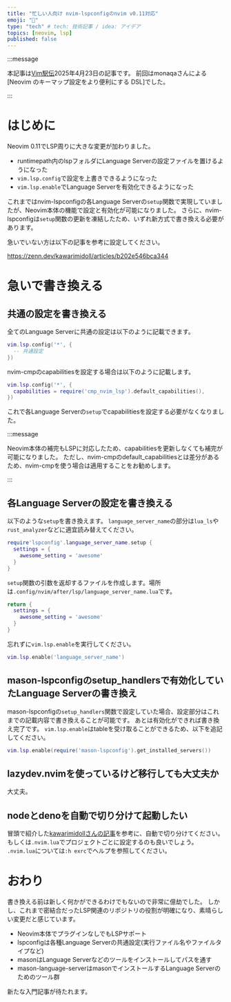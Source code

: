 ```yaml
---
title: "忙しい人向け nvim-lspconfigのnvim v0.11対応"
emoji: "🚗"
type: "tech" # tech: 技術記事 / idea: アイデア
topics: [neovim, lsp]
published: false
---
```


:::message

本記事は[Vim駅伝](https://vim-jp.org/ekiden/)2025年4月23日の記事です。
前回はmonaqaさんによる[Neovim のキーマップ設定をより便利にする DSL]でした。

:::

# はじめに

Neovim 0.11でLSP周りに大きな変更が加わりました。

- runtimepath内のlspフォルダにLanguage Serverの設定ファイルを置けるようになった
- `vim.lsp.config`で設定を上書きできるようになった
- `vim.lsp.enable`でLanguage Serverを有効化できるようになった

これまではnvim-lspconfigの各Language Serverの`setup`関数で実現していましたが、Neovim本体の機能で設定と有効化が可能になりました。
さらに、nvim-lspconfigは`setup`関数の更新を凍結したため、いずれ新方式で書き換える必要があります。

急いでいない方は以下の記事を参考に設定してください。

https://zenn.dev/kawarimidoll/articles/b202e546bca344

# 急いで書き換える

## 共通の設定を書き換える

全てのLanguage Serverに共通の設定は以下のように記載できます。

```lua
vim.lsp.config('*', {
  -- 共通設定
})
```

nvim-cmpのcapabilitiesを設定する場合は以下のように記載します。

```lua
vim.lsp.config('*', {
  capabilities = require('cmp_nvim_lsp').default_capabilities(),
})
```

これで各Language Serverの`setup`でcapabilitiesを設定する必要がなくなりました。

:::message

Neovim本体の補完もLSPに対応したため、capabilitiesを更新しなくても補完が可能になりました。
ただし、nvim-cmpのdefault_capabilitiesとは差分があるため、nvim-cmpを使う場合は適用することをお勧めします。

:::

## 各Language Serverの設定を書き換える

以下のような`setup`を書き換えます。
`language_server_name`の部分は`lua_ls`や`rust_analyzer`などに適宜読み替えてください。

```lua:init.lua
require'lspconfig'.language_server_name.setup {
  settings = {
    awesome_setting = 'awesome'
  }
}
```

`setup`関数の引数を返却するファイルを作成します。場所は`.config/nvim/after/lsp/language_server_name.lua`です。

```lua:.config/nvim/after/lsp/language_server_name.lua
return {
  settings = {
    awesome_setting = 'awesome'
  }
}
```

忘れずに`vim.lsp.enable`を実行してください。

```lua:init.lua
vim.lsp.enable('language_server_name')
```

## mason-lspconfigのsetup_handlersで有効化していたLanguage Serverの書き換え

mason-lspconfigの`setup_handlers`関数で設定していた場合、設定部分はこれまでの記載内容で書き換えることが可能です。
あとは有効化ができれば書き換え完了です。
`vim.lsp.enable`はtableを受け取ることができるため、以下を追記してください。

```lua:init.lua
vim.lsp.enable(require('mason-lspconfig').get_installed_servers())
```

## lazydev.nvimを使っているけど移行しても大丈夫か

大丈夫。

## nodeとdenoを自動で切り分けて起動したい

冒頭で紹介した[kawarimidollさんの記事](https://zenn.dev/kawarimidoll/articles/b202e546bca344)を参考に、自動で切り分けてください。
もしくは`.nvim.lua`でプロジェクトごとに設定するのも良いでしょう。
`.nvim.lua`については`:h exrc`でヘルプを参照してください。

# おわり

書き換える前は新しく何かができるわけでもないので非常に億劫でした。
しかし、これまで密結合だったLSP関連のリポジトリの役割が明確になり、素晴らしい変更だと感じています。

- Neovim本体でプラグインなしでもLSPサポート
- lspconfigは各種Language Serverの共通設定(実行ファイル名やファイルタイプなど)
- masonはLanguage Serverなどのツールをインストールしてパスを通す
- mason-language-serverはmasonでインストールするLanguage Serverのためのツール群

新たな入門記事が待たれます。
